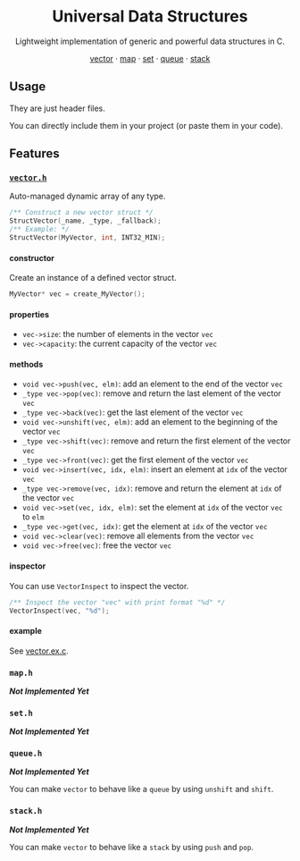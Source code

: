 <div align="center">

# Universal Data Structures

Lightweight implementation of generic and powerful data structures in C.

[vector](#vectorh) ·
[map](#maph) ·
[set](#seth) ·
[queue](#queueh) ·
[stack](#stackh)

</div>

## Usage

They are just header files.

You can directly include them in your project (or paste them in your code).

## Features

### [`vector.h`](./vector.h)

Auto-managed dynamic array of any type.

```c
/** Construct a new vector struct */
StructVector(_name, _type, _fallback);
/** Example: */
StructVector(MyVector, int, INT32_MIN);
```

#### constructor

Create an instance of a defined vector struct.

```c
MyVector* vec = create_MyVector();
```

#### properties

- `vec->size`: the number of elements in the vector `vec`
- `vec->capacity`: the current capacity of the vector `vec`

#### methods

- `void vec->push(vec, elm)`: add an element to the end of the vector `vec`
- `_type vec->pop(vec)`: remove and return the last element of the vector `vec`
- `_type vec->back(vec)`: get the last element of the vector `vec`
- `void vec->unshift(vec, elm)`: add an element to the beginning of the vector `vec`
- `_type vec->shift(vec)`: remove and return the first element of the vector `vec`
- `_type vec->front(vec)`: get the first element of the vector `vec`
- `void vec->insert(vec, idx, elm)`: insert an element at `idx` of the vector `vec`
- `_type vec->remove(vec, idx)`: remove and return the element at `idx` of the vector `vec`
- `void vec->set(vec, idx, elm)`: set the element at `idx` of the vector `vec` to `elm`
- `_type vec->get(vec, idx)`: get the element at `idx` of the vector `vec`
- `void vec->clear(vec)`: remove all elements from the vector `vec`
- `void vec->free(vec)`: free the vector `vec`

#### inspector

You can use `VectorInspect` to inspect the vector.

```c
/** Inspect the vector "vec" with print format "%d" */
VectorInspect(vec, "%d");
```

#### example

See [vector.ex.c](./vector.ex.c).

### `map.h`

_**Not Implemented Yet**_

### `set.h`

_**Not Implemented Yet**_

### `queue.h`

_**Not Implemented Yet**_

You can make `vector` to behave like a `queue` by using `unshift` and `shift`.

### `stack.h`

_**Not Implemented Yet**_

You can make `vector` to behave like a `stack` by using `push` and `pop`.

